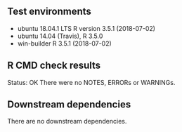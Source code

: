 ## Test environments
* ubuntu 18.04.1 LTS R version 3.5.1 (2018-07-02)
* ubuntu 14.04 (Travis), R 3.5.0
* win-builder R 3.5.1 (2018-07-02)

## R CMD check results
Status: OK
There were no NOTES, ERRORs or WARNINGs. 

## Downstream dependencies
There are no downstream dependencies.


